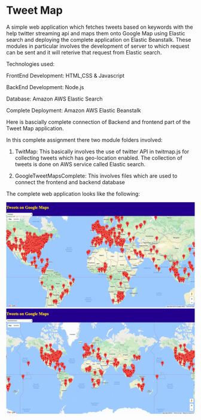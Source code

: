 # Tweet Map
A simple web application which fetches tweets based on keywords with the help twitter streaming api and maps them onto Google Map using Elastic search and deploying the complete application on Elastic Beanstalk.
These modules in particular involves the development of server to which request can be sent and it will reterive that request from Elastic search.

Technologies used:

FrontEnd Development: HTML,CSS & Javascript

BackEnd Development: Node.js

Database: Amazon AWS Elastic Search

Complete Deployment: Amazon AWS Elastic Beanstalk

Here is bascially complete connection of Backend and frontend part of the Tweet Map application. 

In this complete assignment there two module folders involved:

1) TwitMap: This basically involves the use of twitter API in twitmap.js for collecting tweets which has geo-location enabled. The collection of tweets is done on AWS service called Elastic search.

2) GoogleTweetMapsComplete: This involves files which are used to connect the frontend and backend database 

The complete web application looks like the following:

![alt tag](https://github.com/ankitbhatia32/TweetMap/blob/master/Screenshots/Screen%20Shot%202016-10-27%20at%203.42.43%20PM.png)
![alt tag](https://github.com/ankitbhatia32/TweetMap/blob/master/Screenshots/Screen%20Shot%202016-10-27%20at%203.43.22%20PM.png)